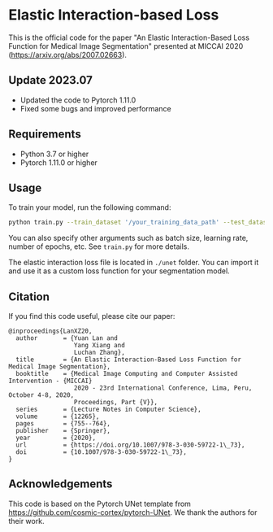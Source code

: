 # Elastic Interaction-based Loss
This is the official code for the paper "An Elastic Interaction-Based Loss Function for Medical Image Segmentation" presented at MICCAI 2020 (https://arxiv.org/abs/2007.02663).

## Update 2023.07
- Updated the code to Pytorch 1.11.0
- Fixed some bugs and improved performance

## Requirements
- Python 3.7 or higher
- Pytorch 1.11.0 or higher

## Usage
To train your model, run the following command:

```bash
python train.py --train_dataset '/your_training_data_path' --test_dataset '/your_test_data' --save_path '/save_model_path'
```

You can also specify other arguments such as batch size, learning rate, number of epochs, etc. See `train.py` for more details.

The elastic interaction loss file is located in `./unet` folder. You can import it and use it as a custom loss function for your segmentation model.

## Citation
If you find this code useful, please cite our paper:

```
@inproceedings{LanXZ20,
  author       = {Yuan Lan and
                  Yang Xiang and
                  Luchan Zhang},
  title        = {An Elastic Interaction-Based Loss Function for Medical Image Segmentation},
  booktitle    = {Medical Image Computing and Computer Assisted Intervention - {MICCAI}
                  2020 - 23rd International Conference, Lima, Peru, October 4-8, 2020,
                  Proceedings, Part {V}},
  series       = {Lecture Notes in Computer Science},
  volume       = {12265},
  pages        = {755--764},
  publisher    = {Springer},
  year         = {2020},
  url          = {https://doi.org/10.1007/978-3-030-59722-1\_73},
  doi          = {10.1007/978-3-030-59722-1\_73},
}
```

## Acknowledgements
This code is based on the Pytorch UNet template from https://github.com/cosmic-cortex/pytorch-UNet. We thank the authors for their work.


